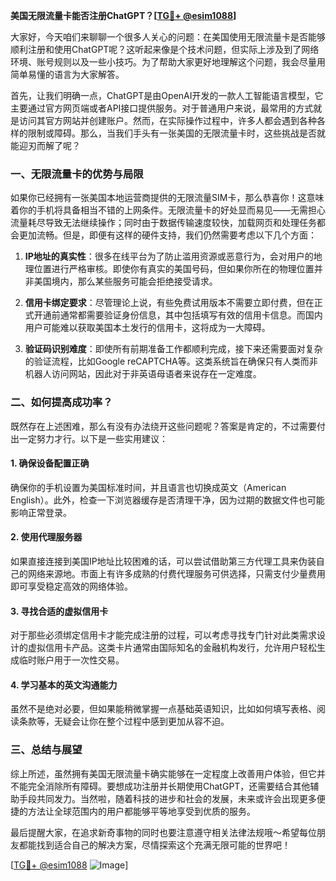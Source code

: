 **美国无限流量卡能否注册ChatGPT？[[TG💪+ @esim1088](https://t.me/s/esim1088)]**

大家好，今天咱们来聊聊一个很多人关心的问题：在美国使用无限流量卡是否能够顺利注册和使用ChatGPT呢？这听起来像是个技术问题，但实际上涉及到了网络环境、账号规则以及一些小技巧。为了帮助大家更好地理解这个问题，我会尽量用简单易懂的语言为大家解答。

首先，让我们明确一点，ChatGPT是由OpenAI开发的一款人工智能语言模型，它主要通过官方网页端或者API接口提供服务。对于普通用户来说，最常用的方式就是访问其官方网站并创建账户。然而，在实际操作过程中，许多人都会遇到各种各样的限制或障碍。那么，当我们手头有一张美国的无限流量卡时，这些挑战是否就能迎刃而解了呢？

### 一、无限流量卡的优势与局限

如果你已经拥有一张美国本地运营商提供的无限流量SIM卡，那么恭喜你！这意味着你的手机将具备相当不错的上网条件。无限流量卡的好处显而易见——无需担心流量耗尽导致无法继续操作；同时由于数据传输速度较快，加载网页和处理任务都会更加流畅。但是，即便有这样的硬件支持，我们仍然需要考虑以下几个方面：

1. **IP地址的真实性**：很多在线平台为了防止滥用资源或恶意行为，会对用户的地理位置进行严格审核。即使你有真实的美国号码，但如果你所在的物理位置并非美国境内，那么某些服务可能会拒绝接受请求。
   
2. **信用卡绑定要求**：尽管理论上说，有些免费试用版本不需要立即付费，但在正式开通前通常都需要验证身份信息，其中包括填写有效的信用卡信息。而国内用户可能难以获取美国本土发行的信用卡，这将成为一大障碍。

3. **验证码识别难度**：即使所有前期准备工作都顺利完成，接下来还需要面对复杂的验证流程，比如Google reCAPTCHA等。这类系统旨在确保只有人类而非机器人访问网站，因此对于非英语母语者来说存在一定难度。

### 二、如何提高成功率？

既然存在上述困难，那么有没有办法绕开这些问题呢？答案是肯定的，不过需要付出一定努力才行。以下是一些实用建议：

#### 1. 确保设备配置正确
确保你的手机设置为美国标准时间，并且语言也切换成英文（American English）。此外，检查一下浏览器缓存是否清理干净，因为过期的数据文件也可能影响正常登录。

#### 2. 使用代理服务器
如果直接连接到美国IP地址比较困难的话，可以尝试借助第三方代理工具来伪装自己的网络来源地。市面上有许多成熟的付费代理服务可供选择，只需支付少量费用即可享受稳定高效的网络体验。

#### 3. 寻找合适的虚拟信用卡
对于那些必须绑定信用卡才能完成注册的过程，可以考虑寻找专门针对此类需求设计的虚拟信用卡产品。这类卡片通常由国际知名的金融机构发行，允许用户轻松生成临时账户用于一次性交易。

#### 4. 学习基本的英文沟通能力
虽然不是绝对必要，但如果能稍微掌握一点基础英语知识，比如如何填写表格、阅读条款等，无疑会让你在整个过程中感到更加从容不迫。

### 三、总结与展望

综上所述，虽然拥有美国无限流量卡确实能够在一定程度上改善用户体验，但它并不能完全消除所有障碍。要想成功注册并长期使用ChatGPT，还需要结合其他辅助手段共同发力。当然啦，随着科技的进步和社会的发展，未来或许会出现更多便捷的方法让全球范围内的用户都能够平等地享受到优质的服务。

最后提醒大家，在追求新奇事物的同时也要注意遵守相关法律法规哦～希望每位朋友都能找到适合自己的解决方案，尽情探索这个充满无限可能的世界吧！

[[TG💪+ @esim1088](https://t.me/s/esim1088) ![Image](https://i.postimg.cc/4NQfJmqS/Snipaste-2025-05-13-00-14-12.png)]